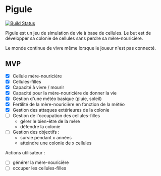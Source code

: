 # Pigule

[![Build Status](https://travis-ci.org/marienfressinaud/pigule.svg?branch=master)](https://travis-ci.org/marienfressinaud/pigule)

Pigule est un jeu de simulation de vie à base de cellules. Le but est de développer
sa colonie de cellules sans perdre sa mère-nouricière.

Le monde continue de vivre même lorsque le joueur n'est pas connecté.

## MVP

- [x] Cellule mère-nouricière
- [x] Cellules-filles
- [x] Capacité à vivre / mourir
- [x] Capacité pour la mère-nouricière de donner la vie
- [x] Gestion d'une météo basique (pluie, soleil)
- [x] Fertilité de la mère-nouricière en fonction de la météo
- [x] Gestion des attaques extérieures de la colonie
- [ ] Gestion de l'occupation des cellules-filles
  - gérer le bien-être de la mère
  - défendre la colonie
- [ ] Gestion des objectifs :
  - survie pendant x années
  - atteindre une colonie de x cellules

Actions utilisateur :

- [ ] générer la mère-nouricière
- [ ] occuper les cellules-filles
